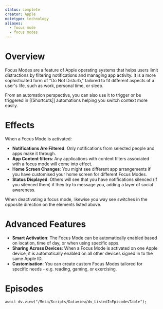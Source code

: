 ```yaml
---
status: complete
creator: Apple
notetype: technology
aliases:
  - focus mode
  - focus modes
---
```

# Overview
Focus Modes are a feature of Apple operating systems that helps users limit distractions by filtering notifications and managing app activity. It is a more sophisticated form of "Do Not Disturb," tailored to fit different aspects of a user's life, such as work, personal time, or sleep.

From an automation perspective, you can also use it to trigger or be triggered in [[Shortcuts]] automations helping you switch context more easily.

# Effects
When a Focus Mode is activated:

- **Notifications Are Filtered**: Only notifications from selected people and apps make it through.
- **App Content filters**: Any applications with content filters associated with a focus mode will come into effect.
- **Home Screen Changes**: You might see different app arrangements if you have customised your home screen for different Focus Modes.
- **Status Displayed**: Others will see that you have notifications silenced (if you silenced them) if they try to message you, adding a layer of social awareness.

When deactivating a focus mode, likewise you way see switches in the opposite direction on the elements listed above.

# Advanced Features
- **Smart Activation**: The Focus Mode can be automatically enabled based on location, time of day, or when using specific apps.
- **Sharing Across Devices**: When a Focus Mode is activated on one Apple device, it is automatically enabled on all other devices signed in to the same Apple ID.
- **Customisation**: You can create custom Focus Modes tailored for specific needs - e.g. reading, gaming, or exercising.

# Episodes
```dataviewjs
await dv.view("/Meta/Scripts/Dataview/dv_ListedInEpisodesTable");
```
